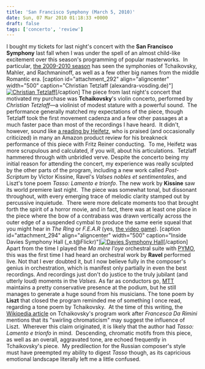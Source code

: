 ```yaml
---
title: 'San Francisco Symphony (March 5, 2010)'
date: Sun, 07 Mar 2010 01:18:33 +0000
draft: false
tags: ['concerto', 'review']
---
```


I bought my tickets for last night's concert with the **San Francisco Symphony** last fall when I was under the spell of an almost child-like excitement over this season's programming of popular masterworks.  In particular, [the 2009-2010 season](http://www.sfsymphony.org/season/Calendar.aspx "SFSymphony Calendar") has seen the symphonies of Tchaikovsky, Mahler, and Rachmaninoff, as well as a few other big names from the middle Romantic era. \[caption id="attachment\_292" align="aligncenter" width="500" caption="Christian Tetzlaff (alexandra-vosding.de)"\][![Christian Tetzlaff](https://alexchaocom.files.wordpress.com/2021/07/a2e8a-christiantetzlaff.jpg "Christian Tetzlaff")](http://www.christiantetzlaff.com/index_en.html)\[/caption\] The piece from last night's concert that motivated my purchase was **Tchaikovsky**'s violin concerto, performed by _Christian Tetzlaff_—a violinist of modest stature with a powerful sound.  The performance generally matched my expectations of the piece, though Tetzlaff took the first movement cadenza and a few other passages at a much faster pace than most of the recordings I have heard.  It didn't, however, sound like [a reading by Heifetz](http://www.lala.com/#album/504684633539769990 "Heifetz plays Tchaikovsky"), who is praised (and occasionally criticized) in many an Amazon product review for his breakneck performance of this piece with Fritz Reiner conducting.  To me, Heifetz was more scrupulous and calculated, if you will, about his articulations.  Tetzlaff hammered through with unbridled verve. Despite the concerto being my initial reason for attending the concert, my experience was really sculpted by the other parts of the program, including a new work called _Post-Scriptum_ by Victor Kissine, Ravel's _Valses nobles et sentimentales_, and Liszt's tone poem _Tasso: Lamento e trionfo_. The new work by **Kissine** saw its world premiere last night.  The piece was somewhat tonal, but dissonant throughout, with every emerging trace of melodic clarity stamped out by percussive inquietude.  There were more delicate moments too that brought forth the spirit of a horror movie, and in fact, there was at least one place in the piece where the bow of a contrabass was drawn vertically across the outer edge of a suspended cymbal to produce the same eerie squeal that you might hear in _The Ring_ or _F.E.A.R_ (yes, [the video game](http://www.whatisfear.com/ "F.E.A.R.")). \[caption id="attachment\_294" align="aligncenter" width="500" caption="Inside Davies Symphony Hall (\_e.t@Flickr)"\][![Davies Symphony Hall](https://alexchaocom.files.wordpress.com/2021/07/42f75-davies.jpg "Davies Symphony Hall")](http://www.flickr.com/photos/45688285@N00/551389767/)\[/caption\] Apart from the time I played the _Ma mère l'oye_ orchestral suite with [PYMO](http://www.pymo.org/ "Pasadena Young Musicians Orchestra"), this was the first time I had heard an orchestral work by **Ravel** performed live. Not that I ever doubted it, but I now believe fully in the composer's genius in orchestration, which is manifest only partially in even the best recordings. And recordings just don't do justice to the truly jubilant (and utterly loud) moments in the _Valses._ As far as conductors go, [MTT](http://www.michaeltilsonthomas.com/ "Michael Tilson Thomas") maintains a pretty conservative presence at the podium, but he still manages to generate a huge sound from his musicians. The tone poem by **Liszt** that closed the program reminded me of something I once read, regarding a tone poem by Tchaikovsky.  At the time of this writing, the [Wikipedia article](http://en.wikipedia.org/wiki/Francesca_da_Rimini_(Tchaikovsky) "Francesca Da Rimini at Wikipedia") on Tchaikovsky's program work after _Francesca Da Rimini_ mentions that its "swirling chromaticism" may suggest the influence of Liszt.  Wherever this claim originated, it is likely that the author had _Tasso: Lamento e trionfo_ in mind.  Descending, chromatic motifs from this piece, as well as an overall, aggravated tone, are echoed frequently in Tchaikovsky's piece.  My predilection for the Russian composer's style must have preempted my ability to digest _Tasso_ though, as its capricious emotional landscape literally left me a little confused.
